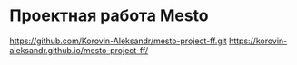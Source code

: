 # Проектная работа Mesto
https://github.com/Korovin-Aleksandr/mesto-project-ff.git
https://korovin-aleksandr.github.io/mesto-project-ff/
